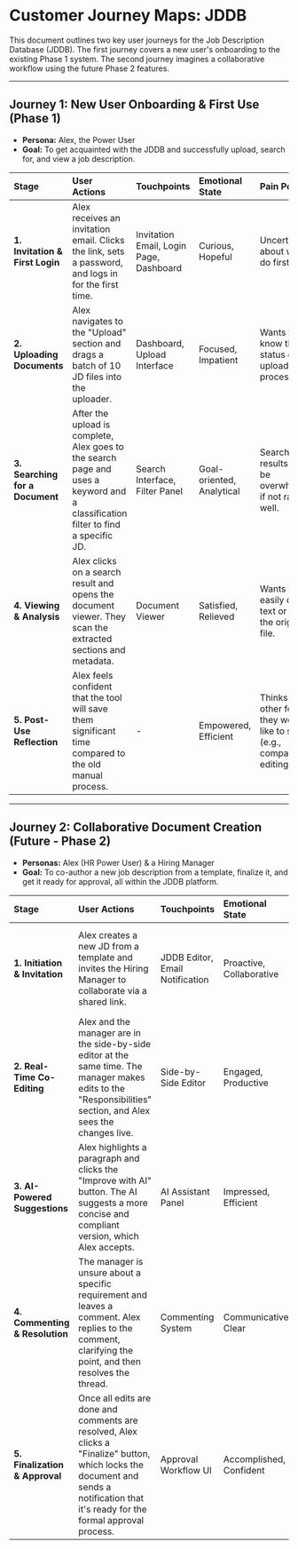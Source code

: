 # Customer Journey Maps: JDDB

This document outlines two key user journeys for the Job Description Database (JDDB). The first journey covers a new user's onboarding to the existing Phase 1 system. The second journey imagines a collaborative workflow using the future Phase 2 features.

---

## Journey 1: New User Onboarding & First Use (Phase 1)

*   **Persona:** Alex, the Power User
*   **Goal:** To get acquainted with the JDDB and successfully upload, search for, and view a job description.

| Stage | User Actions | Touchpoints | Emotional State | Pain Points | Opportunities |
| :--- | :--- | :--- | :--- | :--- | :--- |
| **1. Invitation & First Login** | Alex receives an invitation email. Clicks the link, sets a password, and logs in for the first time. | Invitation Email, Login Page, Dashboard | Curious, Hopeful | Uncertainty about what to do first. | A clear welcome message and a "Get Started" guide on the dashboard. |
| **2. Uploading Documents** | Alex navigates to the "Upload" section and drags a batch of 10 JD files into the uploader. | Dashboard, Upload Interface | Focused, Impatient | Wants to know the status of the upload and processing. | Provide real-time progress bars and a clear success message upon completion. |
| **3. Searching for a Document** | After the upload is complete, Alex goes to the search page and uses a keyword and a classification filter to find a specific JD. | Search Interface, Filter Panel | Goal-oriented, Analytical | Search results could be overwhelming if not ranked well. | Ensure search results are relevant and easy to scan. Highlight search terms. |
| **4. Viewing & Analysis** | Alex clicks on a search result and opens the document viewer. They scan the extracted sections and metadata. | Document Viewer | Satisfied, Relieved | Wants to easily copy text or see the original file. | Provide a "copy to clipboard" feature for text sections and a link to the original source file. |
| **5. Post-Use Reflection** | Alex feels confident that the tool will save them significant time compared to the old manual process. | - | Empowered, Efficient | Thinks about other features they would like to see (e.g., comparison, editing). | Proactively ask for feedback via a small, non-intrusive survey or link. |

---

## Journey 2: Collaborative Document Creation (Future - Phase 2)

*   **Personas:** Alex (HR Power User) & a Hiring Manager
*   **Goal:** To co-author a new job description from a template, finalize it, and get it ready for approval, all within the JDDB platform.

| Stage | User Actions | Touchpoints | Emotional State | Pain Points | Opportunities |
| :--- | :--- | :--- | :--- | :--- | :--- |
| **1. Initiation & Invitation** | Alex creates a new JD from a template and invites the Hiring Manager to collaborate via a shared link. | JDDB Editor, Email Notification | Proactive, Collaborative | The manager might be hesitant to use a new tool. | Make the invitation friendly and the entry into the editor seamless (no login required for the guest). |
| **2. Real-Time Co-Editing** | Alex and the manager are in the side-by-side editor at the same time. The manager makes edits to the "Responsibilities" section, and Alex sees the changes live. | Side-by-Side Editor | Engaged, Productive | Potential for conflicting edits or confusion about who is doing what. | Clear cursors/avatars for each user. A smooth, fast sync experience. |
| **3. AI-Powered Suggestions** | Alex highlights a paragraph and clicks the "Improve with AI" button. The AI suggests a more concise and compliant version, which Alex accepts. | AI Assistant Panel | Impressed, Efficient | The AI suggestion might not be perfect. | Allow the user to easily edit the AI's suggestion before accepting it. |
| **4. Commenting & Resolution** | The manager is unsure about a specific requirement and leaves a comment. Alex replies to the comment, clarifying the point, and then resolves the thread. | Commenting System | Communicative, Clear | Comments could get lost or go unnoticed. | Provide clear notifications for new comments and a way to track unresolved threads. |
| **5. Finalization & Approval** | Once all edits are done and comments are resolved, Alex clicks a "Finalize" button, which locks the document and sends a notification that it's ready for the formal approval process. | Approval Workflow UI | Accomplished, Confident | Uncertainty about what happens next in the process. | A clear confirmation message that the document has been submitted for approval and its status is now "Pending Review". |
